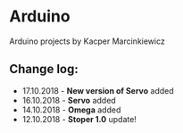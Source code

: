 # Arduino
Arduino projects by Kacper Marcinkiewicz

## Change log:

* 17.10.2018 - <b>New version of Servo</b> added
* 16.10.2018 - <b>Servo</b> added
* 14.10.2018 - <b>Omega</b> added
* 12.10.2018 - <b>Stoper 1.0</b> update!
